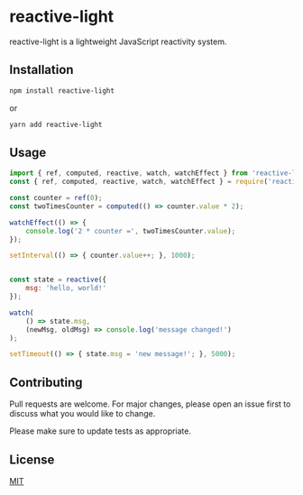 # reactive-light

reactive-light is a lightweight JavaScript reactivity system.

## Installation

```bash
npm install reactive-light
```

or

```bash
yarn add reactive-light
```

## Usage

```javascript
import { ref, computed, reactive, watch, watchEffect } from 'reactive-light'; // in browser
const { ref, computed, reactive, watch, watchEffect } = require('reactive-light'); // Node.js

const counter = ref(0);
const twoTimesCounter = computed(() => counter.value * 2);

watchEffect(() => {
    console.log('2 * counter =', twoTimesCounter.value);
});

setInterval(() => { counter.value++; }, 1000);


const state = reactive({
    msg: 'hello, world!'
});

watch(
    () => state.msg,
    (newMsg, oldMsg) => console.log('message changed!')
);

setTimeout(() => { state.msg = 'new message!'; }, 5000);
```

## Contributing
Pull requests are welcome. For major changes, please open an issue first to discuss what you would like to change.

Please make sure to update tests as appropriate.

## License
[MIT](https://choosealicense.com/licenses/mit/)